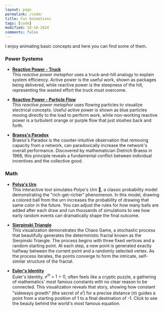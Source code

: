 ```yaml
---
layout: page
permalink: /code/
title: Fun Animations
tags: [code]
modified: 18-10-2024
comments: false
---
```



I enjoy animating basic concepts and here you can find some of them.

### Power Systems

* [**Reactive Power - Truck**](ReactiveTruck.html)<br>
This *reactive power metaphor* uses a truck-and-hill analogy to explain system efficiency.
Active power is the useful work, shown as packages being delivered, while reactive power is the steepness of the hill, representing the wasted effort the truck must overcome.

* [**Reactive Power - Particle Flow**](ReactiveParticle.html)<br>
This *reactive power metaphor* uses flowing particles to visualize electrical concepts. 
Useful active power is shown as blue particles moving directly to the load to perform work, while non-working reactive power is a turbulent orange or purple flow that just sloshes back and forth.

* [**Braess's Paradox**](BraessParadox.html)<br>
Braess's Paradox is the counter-intuitive observation that removing capacity from a network, can paradoxically increase the network's overall performance. 
Discovered by mathematician Dietrich Braess in 1968, this principle reveals a fundamental conflict between individual incentives and the collective good.

### Math

* [**Polya's Urn**](Polya.html)<br>
This interactive tool simulates *Polya's Urn* 🏺, a classic probability model demonstrating the "rich-get-richer" phenomenon. 
In this model, drawing a colored ball from the urn increases the probability of drawing that same color in the future. 
You can adjust the rules for how many balls are added after each draw and run thousands of simulations to see how early random events can dramatically shape the final outcome.

* [**Sierpinski Triangle**](Sierpinski.html)<br>
This visualization demonstrates the Chaos Game, a stochastic process that beautifully generates the deterministic fractal known as the Sierpinski Triangle. 
The process begins with three fixed vertices and a random starting point. At each step, a new point is generated exactly halfway between the current point and a randomly selected vertex. 
As the process iterates, the points converge to form the intricate, self-similar structure of the fractal.

* [**Euler's Identity**](Euler's_Identity.html)<br>
Euler's Identity, $e^{i\pi} + 1 = 0$, often feels like a cryptic puzzle, a gathering of mathematics' most famous constants with no clear reason to be connected. 
This visualization reveals that story, showing how constant "sideways growth" (the secret of $e^{i}$) for a precise distance ($\pi$) guides a point from a starting position of 1 to a final destination of -1. 
Click to see the beauty behind the world's most famous equation.